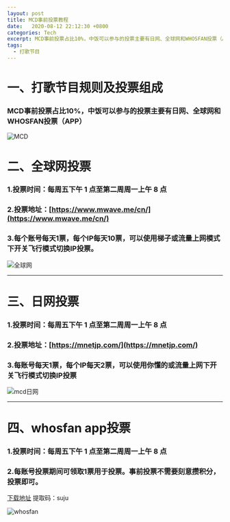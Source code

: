 ```yaml
---
layout: post
title: MCD事前投票教程
date:   2020-08-12 22:12:30 +0800
categories: Tech
excerpt: MCD事前投票占比10%，中饭可以参与的投票主要有日网、全球网和WHOSFAN投票（APP）
tags:
  - 打歌节目
---
```

# 一、打歌节目规则及投票组成
### MCD事前投票占比10%，中饭可以参与的投票主要有日网、全球网和WHOSFAN投票（APP）
![MCD](https://raw.githubusercontent.com/penglanxindong1106/pic/master/MCD.jpg)
# 二、全球网投票
### 1.投票时间：每周五下午 1 点至第二周周一上午 8 点 
### 2.投票地址：[https://www.mwave.me/cn/](https://www.mwave.me/cn/)
### 3.每个账号每天1票，每个IP每天10票，可以使用梯子或流量上网模式下开关飞行模式切换IP投票。

![全球网](https://raw.githubusercontent.com/penglanxindong1106/pic/master/%E5%85%A8%E7%90%83%E7%BD%91.jpg)

---

# 三、日网投票
###  1.投票时间：每周五下午 1 点至第二周周一上午 8 点
###  2.投票地址：[https://mnetjp.com/](https://mnetjp.com/)
###  3.每账号每天1票，每个IP每天2票，可以使用你懂的或流量上网下开关飞行模式切换IP投票

![mcd日网](https://raw.githubusercontent.com/penglanxindong1106/pic/master/mcd%E6%97%A5%E7%BD%91.jpg)

---
# 四、whosfan app投票
### 1.投票时间：每周五下午 1 点至第二周周一上午 8 点
### 2.每账号投票期间可领取1票用于投票。事前投票不需要刻意攒积分，投票即可。
[下载地址](https://pan.baidu.com/s/19xXZmG-SM_nCxp82VkmDlQ)   提取码：suju


![whosfan](https://raw.githubusercontent.com/penglanxindong1106/pic/master/whosfan.jpg)
